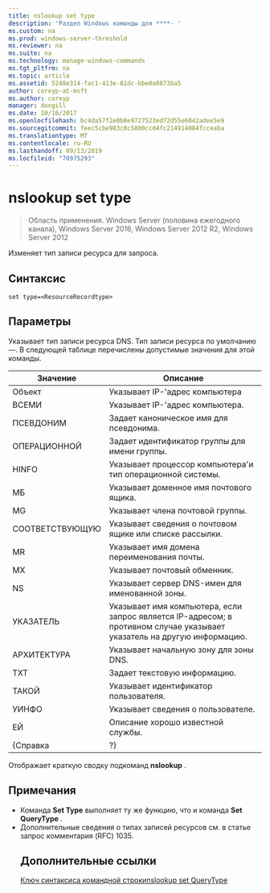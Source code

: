 ```yaml
---
title: nslookup set type
description: 'Раздел Windows команды для ****- '
ms.custom: na
ms.prod: windows-server-threshold
ms.reviewer: na
ms.suite: na
ms.technology: manage-windows-commands
ms.tgt_pltfrm: na
ms.topic: article
ms.assetid: 5248e314-fac1-413e-81dc-bbe0a0873ba5
author: coreyp-at-msft
ms.author: coreyp
manager: dongill
ms.date: 10/16/2017
ms.openlocfilehash: bc4da57f2e0b8e9727523ed72d55e6042adee5e9
ms.sourcegitcommit: feec5cbe983c8c5800ccd4fc214914084fcceaba
ms.translationtype: MT
ms.contentlocale: ru-RU
ms.lasthandoff: 09/13/2019
ms.locfileid: "70975293"
---
```

# <a name="nslookup-set-type"></a>nslookup set type

>Область применения. Windows Server (половина ежегодного канала), Windows Server 2016, Windows Server 2012 R2, Windows Server 2012

Изменяет тип записи ресурса для запроса.
## <a name="syntax"></a>Синтаксис
```
set type=<ResourceRecordtype>
```
## <a name="parameters"></a>Параметры
<ResourceRecordtype>Указывает тип записи ресурса DNS. Тип записи ресурса по умолчанию —. В следующей таблице перечислены допустимые значения для этой команды.

| Значение |                                                   Описание                                                   |
|-------|-----------------------------------------------------------------------------------------------------------------|
|   Объект   |                                      Указывает IP-&#39;адрес компьютера                                      |
|  ВСЕМИ  |                                     Указывает IP-&#39;адрес компьютера.                                      |
| ПСЕВДОНИМ |                                    Задает каноническое имя для псевдонима.                                     |
|  ОПЕРАЦИОННОЙ  |                                  Задает идентификатор группы для имени группы.                                  |
| HINFO |                          Указывает процессор компьютера&#39;и тип операционной системы.                           |
|  МБ   |                                        Указывает доменное имя почтового ящика.                                         |
|  MG   |                                         Указывает члена почтовой группы.                                          |
| СООТВЕТСТВУЮЩУЮ |                                   Указывает сведения о почтовом ящике или списке рассылки.                                   |
|  MR   |                                     Указывает имя домена переименования почты.                                      |
|  MX   |                                          Указывает почтовый обменник.                                          |
|  NS   |                                 Указывает сервер DNS-имен для именованной зоны.                                 |
|  УКАЗАТЕЛЬ  | Указывает имя компьютера, если запрос является IP-адресом; в противном случае указывает указатель на другую информацию. |
|  АРХИТЕКТУРА  |                                Указывает начальную зону для зоны DNS.                                 |
|  TXT  |                                         Задает текстовую информацию.                                         |
|  ТАКОЙ  |                                         Указывает идентификатор пользователя.                                          |
| УИНФО |                                         Указывает сведения о пользователе.                                         |
|  ЕЙ  |                                         Описание хорошо известной службы.                                         |
| {Справка |                                                       ?}                                                        |

Отображает краткую сводку подкоманд <strong>nslookup</strong> .
## <a name="remarks"></a>Примечания
- Команда <strong>Set Type</strong> выполняет ту же функцию, что и команда <strong>Set QueryType</strong> .
- Дополнительные сведения о типах записей ресурсов см. в статье запрос комментария (RFC) 1035.
  ## <a name="additional-references"></a>Дополнительные ссылки
  <a href="command-line-syntax-key.md" data-raw-source="[Command-Line Syntax Key](command-line-syntax-key.md)">Ключ синтаксиса командной строки</a><a href="nslookup-set-querytype.md" data-raw-source="[nslookup set querytype](nslookup-set-querytype.md)">nslookup set QueryType</a> 
  
